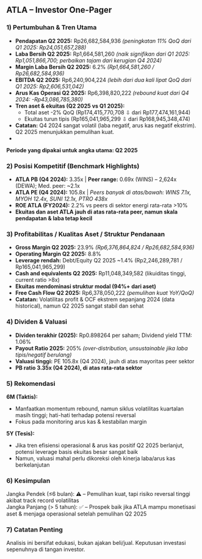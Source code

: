 ## ATLA – Investor One-Pager

### 1) Pertumbuhan & Tren Utama
- **Pendapatan Q2 2025:** Rp26,682,584,936  *(peningkatan 11% QoQ dari Q1 2025: Rp24,051,657,288)*
- **Laba Bersih Q2 2025:** Rp1,664,581,260  *(naik signifikan dari Q1 2025: Rp1,051,866,700; perbaikan tajam dari kerugian Q4 2024)*
- **Margin Laba Bersih Q2 2025:** 6.2% *(Rp1,664,581,260 / Rp26,682,584,936)*
- **EBITDA Q2 2025:** Rp6,240,904,224 *(lebih dari dua kali lipat QoQ dari Q1 2025: Rp2,606,531,042)*
- **Arus Kas Operasi Q2 2025:** Rp6,398,820,222 *(rebound kuat dari Q4 2024: -Rp43,086,785,380)*
- **Tren aset & ekuitas (Q2 2025 vs Q1 2025):** 
    - Total aset -2% QoQ (Rp174,415,770,708 ⇩ dari Rp177,474,161,944)
    - Ekuitas turun tipis (Rp165,041,965,299 ⇩ dari Rp168,945,348,474)
- **Catatan:** Q4 2024 sangat volatil (laba negatif, arus kas negatif ekstrim). Q2 2025 menunjukkan pemulihan kuat.
-  
**Periode yang dipakai untuk angka utama: Q2 2025**

### 2) Posisi Kompetitif (Benchmark Highlights)
- **ATLA PB (Q4 2024):** 3.35x | **Peer range:** 0.69x (WINS) – 2,624x (DEWA); Med. peer: ~2.1x
- **ATLA PE (Q4 2024):** 105.8x | *Peers banyak di atas/bawah: WINS 7.1x, MYOH 12.4x, SUNI 12.1x, PTRO 438x*
- **ROE ATLA (FY2024):** 2.2% vs peers di sektor energi rata-rata >10%
- **Ekuitas dan aset ATLA jauh di atas rata-rata peer, namun skala pendapatan & laba tetap kecil**

### 3) Profitabilitas / Kualitas Aset / Struktur Pendanaan
- **Gross Margin Q2 2025:** 23.9% *(Rp6,376,864,824 / Rp26,682,584,936)*
- **Operating Margin Q2 2025:** 8.8%
- **Leverage rendah:** Debt/Equity Q2 2025 ~1.4% (Rp2,246,289,781 / Rp165,041,965,299)
- **Cash and equivalents Q2 2025:** Rp11,048,349,582 (likuiditas tinggi, current ratio >8x)
- **Ekuitas mendominasi struktur modal (94%+ dari aset)**
- **Free Cash Flow Q2 2025:** Rp6,378,050,222 *(pemulihan kuat YoY/QoQ)*
- **Catatan:** Volatilitas profit & OCF ekstrem sepanjang 2024 (data historical), namun Q2 2025 sangat stabil dan sehat

### 4) Dividen & Valuasi
- **Dividen terakhir (2025):** Rp0.898264 per saham; Dividend yield TTM: 1.06%
- **Payout Ratio 2025:** 205% *(over-distribution, unsustainable jika laba tipis/negatif berulang)*
- **Valuasi tinggi:** PE 105.8x (Q4 2024), jauh di atas mayoritas peer sektor
- **PB ratio 3.35x (Q4 2024), di atas rata-rata sektor**

### 5) Rekomendasi
**6M (Taktis):**  
- Manfaatkan momentum rebound, namun siklus volatilitas kuartalan masih tinggi; hati-hati terhadap potensi reversal
- Fokus pada monitoring arus kas & kestabilan margin

**5Y (Tesis):**  
- Jika tren efisiensi operasional & arus kas positif Q2 2025 berlanjut, potensi leverage basis ekuitas besar sangat baik
- Namun, valuasi mahal perlu dikoreksi oleh kinerja laba/arus kas berkelanjutan

### 6) Kesimpulan
Jangka Pendek (≤6 bulan): ⚠️ – Pemulihan kuat, tapi risiko reversal tinggi akibat track record volatilitas  
Jangka Panjang (> 5 tahun): ✅ – Prospek baik jika ATLA mampu monetisasi aset & menjaga operasional setelah pemulihan Q2 2025

### 7) Catatan Penting
Analisis ini bersifat edukasi, bukan ajakan beli/jual. Keputusan investasi sepenuhnya di tangan investor.